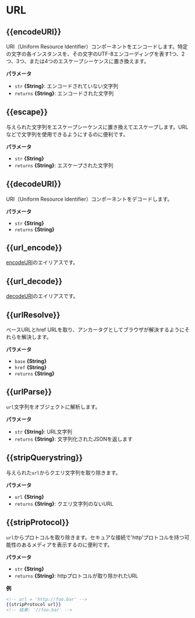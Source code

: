 
# URL

## {{encodeURI}}

URI（Uniform Resource Identifier）コンポーネントをエンコードします。特定の文字の各インスタンスを、その文字のUTF-8エンコーディングを表す1つ、2つ、3つ、または4つのエスケープシーケンスに置き換えます。

**パラメータ**

* `str` **{String}**: エンコードされていない文字列
* `returns` **{String}**: エンコードされた文字列

## {{escape}}

与えられた文字列をエスケープシーケンスに置き換えてエスケープします。URLなどで文字列を使用できるようにするのに便利です。

**パラメータ**

* `str` **{String}**
* `returns` **{String}**: エスケープされた文字列

## {{decodeURI}}

URI（Uniform Resource Identifier）コンポーネントをデコードします。

**パラメータ**

* `str` **{String}**
* `returns` **{String}**

## {{url_encode}}

[encodeURI](#encodeuri)のエイリアスです。

## {{url_decode}}

[decodeURI](#decodeuri)のエイリアスです。

## {{urlResolve}}

ベースURLとhref URLを取り、アンカータグとしてブラウザが解決するようにそれらを解決します。

**パラメータ**

* `base` **{String}**
* `href` **{String}**
* `returns` **{String}**

## {{urlParse}}

`url`文字列をオブジェクトに解析します。

**パラメータ**

* `str` **{String}**: URL文字列
* `returns` **{String}**: 文字列化されたJSONを返します

## {{stripQuerystring}}

与えられた`url`からクエリ文字列を取り除きます。

**パラメータ**

* `url` **{String}**
* `returns` **{String}**: クエリ文字列のないURL

## {{stripProtocol}}

`url`からプロトコルを取り除きます。セキュアな接続で'http'プロトコルを持つ可能性のあるメディアを表示するのに便利です。

**パラメータ**

* `str` **{String}**
* `returns` **{String}**: httpプロトコルが取り除かれたURL

**例**

```handlebars
<!-- url = 'http://foo.bar' -->
{{stripProtocol url}}
<!-- 結果: '//foo.bar' -->
```
